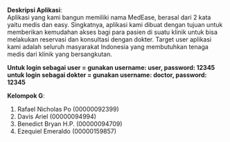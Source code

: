 **Deskripsi Aplikasi**: <br />
Aplikasi yang kami bangun memiliki nama MedEase, berasal dari 2 kata yaitu medis dan easy. Singkatnya, aplikasi kami dibuat dengan tujuan untuk memberikan kemudahan akses bagi para pasien di suatu klinik untuk bisa melakukan reservasi dan konsultasi dengan dokter. Target user aplikasi kami adalah seluruh masyarakat Indonesia yang membutuhkan tenaga medis dari klinik yang bersangkutan.

**Untuk login sebagai user = gunakan username: user, password: 12345
untuk login sebagai dokter = gunakan username: doctor, password: 12345**

**Kelompok G**:<br />
1. Rafael Nicholas Po (00000092399) <br />
2. Davis Ariel (00000094994) <br />
3. Benedict Bryan H.P. (00000094709) <br />
4. Ezequiel Emeraldo (00000159857) <br />



